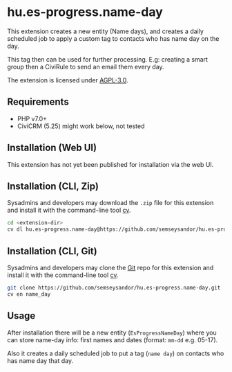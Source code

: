 # hu.es-progress.name-day

This extension creates a new entity (Name days), and creates a daily scheduled job to apply a custom tag to contacts who has name day on the day.

This tag then can be used for further processing. E.g: creating a smart group then a CiviRule to send an email them every day.

The extension is licensed under [AGPL-3.0](LICENSE.txt).

## Requirements

* PHP v7.0+
* CiviCRM (5.25) might work below, not tested

## Installation (Web UI)

This extension has not yet been published for installation via the web UI.

## Installation (CLI, Zip)

Sysadmins and developers may download the `.zip` file for this extension and
install it with the command-line tool [cv](https://github.com/civicrm/cv).

```bash
cd <extension-dir>
cv dl hu.es-progress.name-day@https://github.com/semseysandor/hu.es-progress.name-day/archive/master.zip
```

## Installation (CLI, Git)

Sysadmins and developers may clone the [Git](https://en.wikipedia.org/wiki/Git) repo for this extension and
install it with the command-line tool [cv](https://github.com/civicrm/cv).

```bash
git clone https://github.com/semseysandor/hu.es-progress.name-day.git
cv en name_day
```

## Usage

After installation there will be a new entity (`EsProgressNameDay`) where you can store name-day info: first names and dates (format: `mm-dd` e.g. 05-17).

Also it creates a daily scheduled job to put a tag (`name day`) on contacts who has name day that day.
